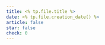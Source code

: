 ```yaml
---
title: <% tp.file.title %>
date: <% tp.file.creation_date() %>
article: false
star: false
check: 0
---
```

